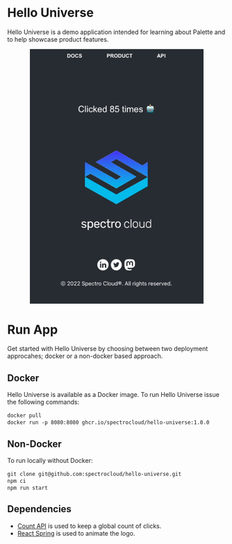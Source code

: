# Hello Universe

Hello Universe is a demo application intended for learning about Palette and to help showcase product features.

<p align="center">
<img src="./static/img/demo.gif" alt="drawing" width="400"/>
</p>

# Run App

Get started with Hello Universe by choosing between two deployment approcahes; docker or a non-docker based approach.

## Docker

Hello Universe is available as a Docker image.
To run Hello Universe issue the following commands:

```shell
docker pull 
docker run -p 8080:8080 ghcr.io/spectrocloud/hello-universe:1.0.0
```

## Non-Docker
To run locally without Docker:

```
git clone git@github.com:spectrocloud/hello-universe.git
npm ci
npm run start
```

## Dependencies

- [Count API](https://countapi.xyz/) is used to keep a global count of clicks.
- [React Spring](https://github.com/pmndrs/react-spring) is used to animate the logo.